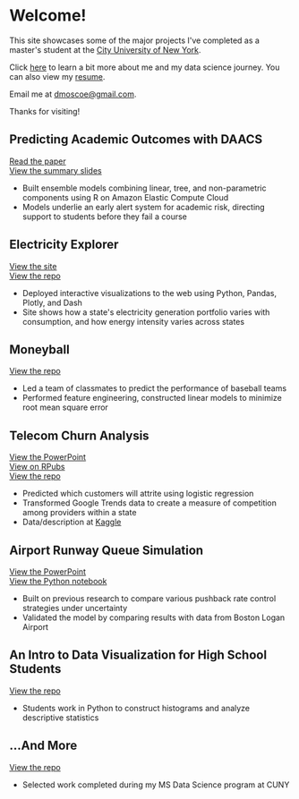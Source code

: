 # Welcome!

This site showcases some of the major projects I've completed as a master's student at the [City University of New York](http://catalog.sps.cuny.edu/preview_program.php?catoid=2&poid=607).  

Click [here](about.md) to learn a bit more about me and my data science journey. You can also view my [resume](resume.md).  

Email me at [dmoscoe@gmail.com](mailto:dmoscoe@gmail.com).  

Thanks for visiting!  

## Predicting Academic Outcomes with DAACS
[Read the paper](/daacs/paper.pdf)  
[View the summary slides](/daacs/slides.pdf)  
* Built ensemble models combining linear, tree, and non-parametric components using R on Amazon Elastic Compute Cloud  
* Models underlie an early alert system for academic risk, directing support to students before they fail a course

## Electricity Explorer
[View the site](http://eia-explorer.herokuapp.com/)  
[View the repo](https://github.com/dmoscoe/DATA608)  
* Deployed interactive visualizations to the web using Python, Pandas, Plotly, and Dash  
* Site shows how a state's electricity generation portfolio varies with consumption, and how energy intensity varies across states

## Moneyball
[View the repo](https://github.com/dmoscoe/DATA621)  
* Led a team of classmates to predict the performance of baseball teams  
* Performed feature engineering, constructed linear models to minimize root mean square error

## Telecom Churn Analysis
[View the PowerPoint](/churn/churn.pdf)  
[View on RPubs](https://rpubs.com/dmoscoe/768184)  
[View the repo](https://github.com/dmoscoe/dmoscoe.github.io/tree/main/churn)  
* Predicted which customers will attrite using logistic regression  
* Transformed Google Trends data to create a measure of competition among providers within a state  
* Data/description at [Kaggle](https://www.kaggle.com/c/customer-churn-prediction-2020/overview)

## Airport Runway Queue Simulation
[View the PowerPoint](/rway_queue/rway_queue.pdf)  
[View the Python notebook](https://colab.research.google.com/drive/1J1Bc2NUEzNCdJPIEXXLr3qnXu0hDINyR?usp=sharing)  
* Built on previous research to compare various pushback rate control strategies under uncertainty  
* Validated the model by comparing results with data from Boston Logan Airport

## An Intro to Data Visualization for High School Students
[View the repo](https://github.com/dmoscoe/HCIS)  
* Students work in Python to construct histograms and analyze descriptive statistics  

## ...And More
[View the repo](https://github.com/dmoscoe/curated-SPS)  
* Selected work completed during my MS Data Science program at CUNY